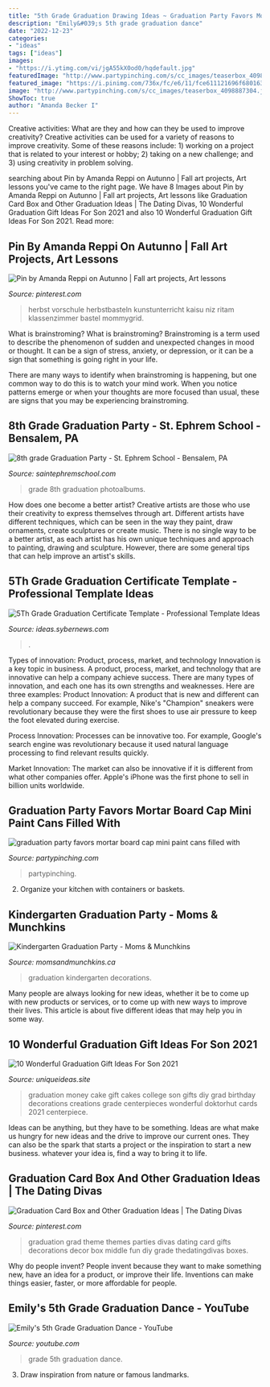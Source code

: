 ```yaml
---
title: "5th Grade Graduation Drawing Ideas ~ Graduation Party Favors Mortar Board Cap Mini Paint Cans Filled With"
description: "Emily&#039;s 5th grade graduation dance"
date: "2022-12-23"
categories:
- "ideas"
tags: ["ideas"]
images:
- "https://i.ytimg.com/vi/jgA55kX0od0/hqdefault.jpg"
featuredImage: "http://www.partypinching.com/s/cc_images/teaserbox_4098887304.jpg?t=1464111588"
featured_image: "https://i.pinimg.com/736x/fc/e6/11/fce611121696f680163bb70d298d6891.jpg"
image: "http://www.partypinching.com/s/cc_images/teaserbox_4098887304.jpg?t=1464111588"
ShowToc: true
author: "Amanda Becker I"
---
```



Creative activities: What are they and how can they be used to improve creativity?
Creative activities can be used for a variety of reasons to improve creativity. Some of these reasons include: 1) working on a project that is related to your interest or hobby; 2) taking on a new challenge; and 3) using creativity in problem solving.

	

		
searching about Pin by Amanda Reppi on Autunno | Fall art projects, Art lessons you've came to the right page. We have 8 Images about Pin by Amanda Reppi on Autunno | Fall art projects, Art lessons like Graduation Card Box and Other Graduation Ideas | The Dating Divas, 10 Wonderful Graduation Gift Ideas For Son 2021 and also 10 Wonderful Graduation Gift Ideas For Son 2021. Read more:
		
    
## Pin By Amanda Reppi On Autunno | Fall Art Projects, Art Lessons

<img loading=lazy src="https://i.pinimg.com/736x/e0/76/d0/e076d0caa9de4e679ddd1e61599d4333.jpg" onerror="this.onerror=null;this.src='https://tse3.mm.bing.net/th?id=OIP.0au_ido5SgUQH1nCBKajCgAAAA&amp;pid=15.1';" alt="Pin by Amanda Reppi on Autunno | Fall art projects, Art lessons">

_Source: pinterest.com_

>herbst vorschule herbstbasteln kunstunterricht kaisu niz ritam klassenzimmer bastel mommygrid. 

	

What is brainstroming?
What is brainstroming?
 Brainstroming is a term used to describe the phenomenon of sudden and unexpected changes in mood or thought. It can be a sign of stress, anxiety, or depression, or it can be a sign that something is going right in your life.

There are many ways to identify when brainstroming is happening, but one common way to do this is to watch your mind work. When you notice patterns emerge or when your thoughts are more focused than usual, these are signs that you may be experiencing brainstroming.

    
## 8th Grade Graduation Party - St. Ephrem School - Bensalem, PA

<img loading=lazy src="https://saintephremschool.com/photoalbums/8th-grade-graduation-party/18954679_10212823985540633_5927490914512906968_o.jpg" onerror="this.onerror=null;this.src='https://tse4.mm.bing.net/th?id=OIP.jdG-bPveRpD7xxmjju4q9AHaE7&amp;pid=15.1';" alt="8th grade Graduation Party - St. Ephrem School - Bensalem, PA">

_Source: saintephremschool.com_

>grade 8th graduation photoalbums. 

	

How does one become a better artist?
Creative artists are those who use their creativity to express themselves through art. Different artists have different techniques, which can be seen in the way they paint, draw ornaments, create sculptures or create music. There is no single way to be a better artist, as each artist has his own unique techniques and approach to painting, drawing and sculpture. However, there are some general tips that can help improve an artist's skills.

    
## 5Th Grade Graduation Certificate Template - Professional Template Ideas

<img loading=lazy src="https://ideas.sybernews.com/wp-content/uploads/2020/03/40-fantastic-certificate-of-completion-templates-word-throughout-5th-grade-graduation-certificate-template-768x543.jpg" onerror="this.onerror=null;this.src='https://tse3.mm.bing.net/th?id=OIP.b_l_ch1FIdgD5NNUne3IfwHaFP&amp;pid=15.1';" alt="5Th Grade Graduation Certificate Template - Professional Template Ideas">

_Source: ideas.sybernews.com_

>. 

	

Types of innovation: Product, process, market, and technology
Innovation is a key topic in business. A product, process, market, and technology that are innovative can help a company achieve success. There are many types of innovation, and each one has its own strengths and weaknesses. Here are three examples: 
Product Innovation: A product that is new and different can help a company succeed. For example, Nike's "Champion" sneakers were revolutionary because they were the first shoes to use air pressure to keep the foot elevated during exercise.

Process Innovation: Processes can be innovative too. For example, Google's search engine was revolutionary because it used natural language processing to find relevant results quickly.

Market Innovation: The market can also be innovative if it is different from what other companies offer. Apple's iPhone was the first phone to sell in billion units worldwide.

    
## Graduation Party Favors Mortar Board Cap Mini Paint Cans Filled With

<img loading=lazy src="http://www.partypinching.com/s/cc_images/teaserbox_4098887304.jpg?t=1464111588" onerror="this.onerror=null;this.src='https://tse1.mm.bing.net/th?id=OIP.jXpaYUENWNhBLNARZUj_JAHaJ4&amp;pid=15.1';" alt="graduation party favors mortar board cap mini paint cans filled with">

_Source: partypinching.com_

>partypinching. 

	

2. Organize your kitchen with containers or baskets.

    
## Kindergarten Graduation Party - Moms &amp; Munchkins

<img loading=lazy src="https://www.momsandmunchkins.ca/wp-content/uploads/2013/05/grad1.jpg" onerror="this.onerror=null;this.src='https://tse4.mm.bing.net/th?id=OIP.14BqH2-Je4GjngC6DtsiaQHaFj&amp;pid=15.1';" alt="Kindergarten Graduation Party - Moms &amp; Munchkins">

_Source: momsandmunchkins.ca_

>graduation kindergarten decorations. 

	

Many people are always looking for new ideas, whether it be to come up with new products or services, or to come up with new ways to improve their lives. This article is about five different ideas that may help you in some way.

    
## 10 Wonderful Graduation Gift Ideas For Son 2021

<img loading=lazy src="https://www.uniqueideas.site/wp-content/uploads/graduation-money-cake-beckys-creations-pinterest-money-cake-1.jpg" onerror="this.onerror=null;this.src='https://tse4.mm.bing.net/th?id=OIP.BTtEIU-Y3Z9l01lx3qHUAwHaJ4&amp;pid=15.1';" alt="10 Wonderful Graduation Gift Ideas For Son 2021">

_Source: uniqueideas.site_

>graduation money cake gift cakes college son gifts diy grad birthday decorations creations grade centerpieces wonderful doktorhut cards 2021 centerpiece. 

	

Ideas can be anything, but they have to be something. Ideas are what make us hungry for new ideas and the drive to improve our current ones. They can also be the spark that starts a project or the inspiration to start a new business. whatever your idea is, find a way to bring it to life.

    
## Graduation Card Box And Other Graduation Ideas | The Dating Divas

<img loading=lazy src="https://i.pinimg.com/736x/fc/e6/11/fce611121696f680163bb70d298d6891.jpg" onerror="this.onerror=null;this.src='https://tse1.mm.bing.net/th?id=OIP.WG7q3vOcfOSZgxfW_M7F1AHaMy&amp;pid=15.1';" alt="Graduation Card Box and Other Graduation Ideas | The Dating Divas">

_Source: pinterest.com_

>graduation grad theme themes parties divas dating card gifts decorations decor box middle fun diy grade thedatingdivas boxes. 

	

Why do people invent?
People invent because they want to make something new, have an idea for a product, or improve their life. Inventions can make things easier, faster, or more affordable for people.

    
## Emily&#039;s 5th Grade Graduation Dance - YouTube

<img loading=lazy src="https://i.ytimg.com/vi/jgA55kX0od0/hqdefault.jpg" onerror="this.onerror=null;this.src='https://tse3.mm.bing.net/th?id=OIP.kmW0t-ckbbgexZKzfK1HygHaFj&amp;pid=15.1';" alt="Emily&#039;s 5th Grade Graduation Dance - YouTube">

_Source: youtube.com_

>grade 5th graduation dance. 

	

3. Draw inspiration from nature or famous landmarks.

